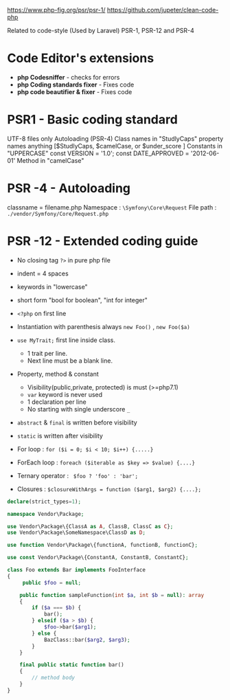 https://www.php-fig.org/psr/psr-1/
https://github.com/jupeter/clean-code-php


Related to code-style (Used by Laravel)
PSR-1, PSR-12 and PSR-4


# Code Editor's extensions

- **php Codesniffer** - checks for errors
- **php Coding standards fixer** - Fixes code
- **php code beautifier & fixer** - Fixes code


# PSR1 - Basic coding standard
<?php .......  ?>
UTF-8 files only
Autoloading (PSR-4)
Class names in "StudlyCaps"
property names  anything [$StudlyCaps, $camelCase, or $under_score ]
Constants in "UPPERCASE"
    const VERSION = '1.0';
    const DATE_APPROVED = '2012-06-01'
Method in "camelCase"


# PSR -4 - Autoloading
classname = filename.php
Namespace : `\Symfony\Core\Request`
File path : `./vendor/Symfony/Core/Request.php`


# PSR -12 - Extended coding guide

- No closing tag `?>` in pure php file
- indent = 4 spaces
- keywords in "lowercase"
- short form "bool for boolean", "int for integer"
- `<?php` on first line
- Instantiation with parenthesis always `new Foo()` , `new Foo($a)`
- `use MyTrait;` first line inside class.
    - 1 trait per line.
    - Next line must be a blank line.

- Property, method & constant
    - Visibility(public,private, protected) is must (>=php7.1)
    - `var` keyword is never used
    - 1 declaration per line
    - No starting with single underscore `_`
- `abstract` & `final` is written before visibility
- `static` is written after visibility

- For loop : `for ($i = 0; $i < 10; $i++) {.....}`
- ForEach loop : `foreach ($iterable as $key => $value) {....}`

- Ternary operator : ` $foo ? 'foo' : 'bar';`
- Closures : `$closureWithArgs = function ($arg1, $arg2) {....};`

```php
declare(strict_types=1);

namespace Vendor\Package;

use Vendor\Package\{ClassA as A, ClassB, ClassC as C};
use Vendor\Package\SomeNamespace\ClassD as D;

use function Vendor\Package\{functionA, functionB, functionC};

use const Vendor\Package\{ConstantA, ConstantB, ConstantC};

class Foo extends Bar implements FooInterface
{
     public $foo = null;

    public function sampleFunction(int $a, int $b = null): array
    {
        if ($a === $b) {
            bar();
        } elseif ($a > $b) {
            $foo->bar($arg1);
        } else {
            BazClass::bar($arg2, $arg3);
        }
    }

    final public static function bar()
    {
        // method body
    }
}

```






